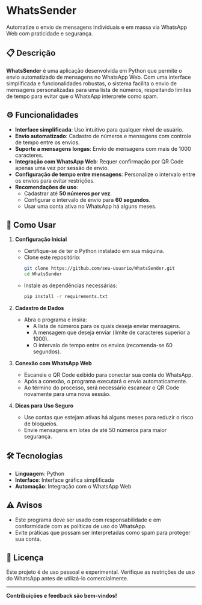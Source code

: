 # WhatsSender  

Automatize o envio de mensagens individuais e em massa via WhatsApp Web com praticidade e segurança.  

## 📋 Descrição  

**WhatsSender** é uma aplicação desenvolvida em Python que permite o envio automatizado de mensagens no WhatsApp Web. Com uma interface simplificada e funcionalidades robustas, o sistema facilita o envio de mensagens personalizadas para uma lista de números, respeitando limites de tempo para evitar que o WhatsApp interprete como spam.  

## ⚙️ Funcionalidades  

- **Interface simplificada**: Uso intuitivo para qualquer nível de usuário.  
- **Envio automatizado**: Cadastro de números e mensagens com controle de tempo entre os envios.  
- **Suporte a mensagens longas**: Envio de mensagens com mais de 1000 caracteres.  
- **Integração com WhatsApp Web**: Requer confirmação por QR Code apenas uma vez por sessão de envio.  
- **Configuração de tempo entre mensagens**: Personalize o intervalo entre os envios para evitar restrições.  
- **Recomendações de uso**:  
  - Cadastrar até **50 números por vez**.  
  - Configurar o intervalo de envio para **60 segundos**.  
  - Usar uma conta ativa no WhatsApp há alguns meses.  

## 🚀 Como Usar  

1. **Configuração Inicial**  
   - Certifique-se de ter o Python instalado em sua máquina.  
   - Clone este repositório:  
     ```bash
     git clone https://github.com/seu-usuario/WhatsSender.git
     cd WhatsSender
     ```  
   - Instale as dependências necessárias:  
     ```bash
     pip install -r requirements.txt
     ```  

2. **Cadastro de Dados**  
   - Abra o programa e insira:  
     - A lista de números para os quais deseja enviar mensagens.  
     - A mensagem que deseja enviar (limite de caracteres superior a 1000).  
     - O intervalo de tempo entre os envios (recomenda-se 60 segundos).  

3. **Conexão com WhatsApp Web**  
   - Escaneie o QR Code exibido para conectar sua conta do WhatsApp.  
   - Após a conexão, o programa executará o envio automaticamente.  
   - Ao término do processo, será necessário escanear o QR Code novamente para uma nova sessão.  

4. **Dicas para Uso Seguro**  
   - Use contas que estejam ativas há alguns meses para reduzir o risco de bloqueios.  
   - Envie mensagens em lotes de até 50 números para maior segurança.  

## 🛠 Tecnologias  

- **Linguagem**: Python  
- **Interface**: Interface gráfica simplificada  
- **Automação**: Integração com o WhatsApp Web  

## ⚠️ Avisos  

- Este programa deve ser usado com responsabilidade e em conformidade com as políticas de uso do WhatsApp.  
- Evite práticas que possam ser interpretadas como spam para proteger sua conta.  

## 📝 Licença  

Este projeto é de uso pessoal e experimental. Verifique as restrições de uso do WhatsApp antes de utilizá-lo comercialmente.  

---  

**Contribuições e feedback são bem-vindos!**  
